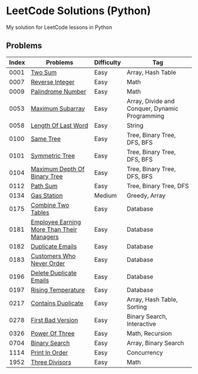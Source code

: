 # LeetCode Solutions (Python)

My solution for LeetCode lessons in Python

## Problems

| Index | Problems | Difficulty | Tag |
| --- | --- | --- | --- |
| 0001 | [Two Sum](https://github.com/ungtsuhan/leetcode-lessons/tree/main/problems/0001_TwoSum) | Easy | Array, Hash Table |
| 0007 | [Reverse Integer](https://github.com/ungtsuhan/leetcode-lessons/tree/main/problems/0007_ReverseInteger) | Easy | Math |
| 0009 | [Palindrome Number](https://github.com/ungtsuhan/leetcode-lessons/tree/main/problems/0009_PalindromeNumber) | Easy | Math |
| 0053 | [Maximum Subarray](https://github.com/ungtsuhan/leetcode-lessons/tree/main/problems/0053_MaximumSubArray) | Easy | Array, Divide and Conquer, Dynamic Programming |
| 0058 | [Length Of Last Word](https://github.com/ungtsuhan/leetcode-lessons/tree/main/problems/0058_LengthOfLastWord) | Easy | String |
| 0100 | [Same Tree](https://github.com/ungtsuhan/leetcode-lessons/tree/main/problems/0100_SameTree) | Easy | Tree, Binary Tree, DFS, BFS |
| 0101 | [Symmetric Tree](https://github.com/ungtsuhan/leetcode-lessons/tree/main/problems/0101_SymmetricTree) | Easy | Tree, Binary Tree, DFS, BFS |
| 0104 | [Maximum Depth Of Binary Tree](https://github.com/ungtsuhan/leetcode-lessons/tree/main/problems/0104_MaxDepthOfBinaryTree) | Easy | Tree, Binary Tree, DFS, BFS |
| 0112 | [Path Sum](https://github.com/ungtsuhan/leetcode-lessons/tree/main/problems/0112_PathSum) | Easy | Tree, Binary Tree, DFS |
| 0134 | [Gas Station](https://github.com/ungtsuhan/leetcode-lessons/blob/main/problems/0134_GasStation/0134_GasStation_01.py) | Medium | Greedy, Array |
| 0175 | [Combine Two Tables](https://github.com/ungtsuhan/leetcode-lessons/tree/main/problems/0175_CombineTwoTables) | Easy | Database |
| 0181 | [Employee Earning More Than Their Managers](https://github.com/ungtsuhan/leetcode-lessons/tree/main/problems/0192_DuplicateEmails) | Easy | Database |
| 0182 | [Duplicate Emails](https://github.com/ungtsuhan/leetcode-lessons/tree/main/problems/0181_EmployeeEarningMoreThanTheirManagers) | Easy | Database |
| 0183 | [Customers Who Never Order](https://github.com/ungtsuhan/leetcode-lessons/tree/main/problems/0183_CustomersWhoNeverOrder) | Easy | Database |
| 0196 | [Delete Duplicate Emails](https://github.com/ungtsuhan/leetcode-lessons/tree/main/problems/0196_DeleteDuplicateEmails) | Easy | Database |
| 0197 | [Rising Temperature](https://github.com/ungtsuhan/leetcode-lessons/tree/main/problems/0197_RisingTemperature) | Easy | Database |
| 0217 | [Contains Duplicate](https://github.com/ungtsuhan/leetcode-lessons/tree/main/problems/0217_ContainsDuplicate) | Easy | Array, Hash Table, Sorting |
| 0278 | [First Bad Version](https://github.com/ungtsuhan/leetcode-lessons/blob/main/problems/0278_FirstBadVersion/0278_FirstBadVersion_01.py) | Easy | Binary Search, Interactive |
| 0326 | [Power Of Three](https://github.com/ungtsuhan/leetcode-lessons/tree/main/problems/0326_PowerOfThree) | Easy | Math, Recursion |
| 0704 | [Binary Search](https://github.com/ungtsuhan/leetcode-lessons/tree/main/problems/0704_BinarySearch) | Easy | Array, Binary Search |
| 1114 | [Print In Order](https://github.com/ungtsuhan/leetcode-lessons/tree/main/problems/1114_PrintInOrder) | Easy | Concurrency |
| 1952 | [Three Divisors](https://github.com/ungtsuhan/leetcode-lessons/tree/main/problems/1952_ThreeDivisors) | Easy | Math |
